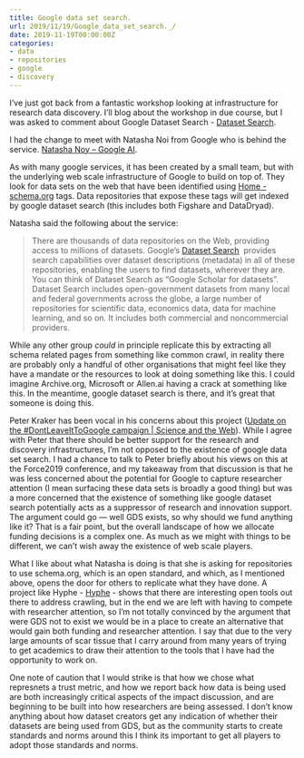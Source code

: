```yaml
---
title: Google data set search. 
url: 2019/11/19/Google_data_set_search._/
date: 2019-11-19T00:00:00Z
categories:
- data
- repositories
- google
- discovery
---
```


I’ve just got back from a fantastic workshop looking at infrastructure for research data discovery. I’ll blog about the workshop in due course, but I was asked to comment about Google Dataset Search - [Dataset Search](https://toolbox.google.com/datasetsearch).  

I had the change to meet with Natasha Noi from Google who is behind the service. [Natasha Noy – Google AI](https://ai.google/research/people/NatalyaNoy/). 

As with many google services, it has been created by a small team, but with the underlying web scale infrastructure of Google to build on top of. They look for data sets on the web that have been identified using [Home - schema.org](https://schema.org) tags. Data repositories that expose these tags will get indexed by google dataset search (this includes both Figshare and DataDryad). 

Natasha said the following about the service: 

> There are thousands of data repositories on the Web, providing access to millions of datasets. Google’s  [Dataset Search](https://urldefense.proofpoint.com/v2/url?u=http-3A__g.co_datasetsearch&d=DwMFaQ&c=slrrB7dE8n7gBJbeO0g-IQ&r=omwcNBUqPba9pikmkXZXk2bFQ7zxZPhI5OH9dd8lFDA&m=AFklQ01ByxTiruuR_qSMkwBS-yjywt47u9stg6e4iCQ&s=Fk_6LE_tXUImuSF9yYHnJvRPH8uRSa4rlwJrInQHXm8&e=)  provides search capabilities over dataset descriptions (metadata) in all of these repositories, enabling the users to find datasets, wherever they are. You can think of Dataset Search as “Google Scholar for datasets”. Dataset Search includes open-government datasets from many local and federal governments across the globe, a large number of repositories for scientific data, economics data, data for machine learning, and so on. It includes both commercial and noncommercial providers.    

While any other group _could_ in principle replicate this by extracting all schema related pages from something like common crawl, in reality there are probably only a handful of other organisations that might feel like they have a mandate or the resources to look at doing something like this. I could imagine Archive.org, Microsoft or Allen.ai having a crack at something like this. In the meantime, google dataset search is there, and it’s great that someone is doing this. 

Peter Kraker has been vocal in his concerns about this project ([Update on the #DontLeaveItToGoogle campaign | Science and the Web](https://science20.wordpress.com/2019/03/28/update-on-the-dontleaveittogoogle-campaign/)). While I agree with Peter that there should be better support for the research and discovery infrastructures, I’m not opposed to the existence of google data set search. I had a chance to talk to Peter briefly about his views on this at the Force2019 conference, and my takeaway from that discussion is that he was less concerned about the potential for Google to capture researcher attention (I mean surfacing these data sets is broadly a good thing) but was a more concerned that the existence of something like google dataset search potentially acts as a suppressor of research and innovation support. The argument could go — well GDS exists, so why should we fund anything like it? That is a fair point, but the overall landscape of how we allocate funding decisions is a complex one. As much as we might with things to be different, we can’t wish away the existence of web scale players.

What I like about what Natasha is doing is that she is asking for repositories to use schema.org, which is an open standard, and which, as I mentioned above, opens the door for others to replicate what they have done. A project like Hyphe - [Hyphe](https://hyphe.medialab.sciences-po.fr) - shows that there are interesting open tools out there to address crawling, but in the end we are left with having to compete with researcher attention, so I’m not totally convinced by the argument that were GDS not to exist we would be in a place to create an alternative that would gain both funding and researcher attention. I say that due to the very large amounts of scar tissue that I carry around from many years of trying to get academics to draw their attention to the tools that I have had the opportunity to work on. 

One note of caution that I would strike is that how we chose what represnets a trust metric, and how we report back how data is being used are both increasingly critical aspects of the impact discussion, and are beginning to be built into how researchers are being assessed. I don’t know anything about how dataset creators get any indication of whether their datasets are being used from GDS, but as the community starts to create standards and norms around this I think its important to get all players to adopt those standards and norms. 


